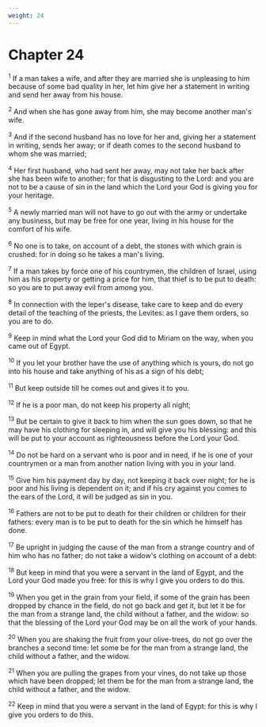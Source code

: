 ```yaml
---
weight: 24
---
```


# Chapter 24

<sup>1</sup> If a man takes a wife, and after they are married she is unpleasing to him because of some bad quality in her, let him give her a statement in writing and send her away from his house. 

<sup>2</sup> And when she has gone away from him, she may become another man's wife. 

<sup>3</sup> And if the second husband has no love for her and, giving her a statement in writing, sends her away; or if death comes to the second husband to whom she was married; 

<sup>4</sup> Her first husband, who had sent her away, may not take her back after she has been wife to another; for that is disgusting to the Lord: and you are not to be a cause of sin in the land which the Lord your God is giving you for your heritage. 

<sup>5</sup> A newly married man will not have to go out with the army or undertake any business, but may be free for one year, living in his house for the comfort of his wife. 

<sup>6</sup> No one is to take, on account of a debt, the stones with which grain is crushed: for in doing so he takes a man's living. 

<sup>7</sup> If a man takes by force one of his countrymen, the children of Israel, using him as his property or getting a price for him, that thief is to be put to death: so you are to put away evil from among you. 

<sup>8</sup> In connection with the leper's disease, take care to keep and do every detail of the teaching of the priests, the Levites: as I gave them orders, so you are to do. 

<sup>9</sup> Keep in mind what the Lord your God did to Miriam on the way, when you came out of Egypt. 

<sup>10</sup> If you let your brother have the use of anything which is yours, do not go into his house and take anything of his as a sign of his debt; 

<sup>11</sup> But keep outside till he comes out and gives it to you. 

<sup>12</sup> If he is a poor man, do not keep his property all night; 

<sup>13</sup> But be certain to give it back to him when the sun goes down, so that he may have his clothing for sleeping in, and will give you his blessing: and this will be put to your account as righteousness before the Lord your God. 

<sup>14</sup> Do not be hard on a servant who is poor and in need, if he is one of your countrymen or a man from another nation living with you in your land. 

<sup>15</sup> Give him his payment day by day, not keeping it back over night; for he is poor and his living is dependent on it; and if his cry against you comes to the ears of the Lord, it will be judged as sin in you. 

<sup>16</sup> Fathers are not to be put to death for their children or children for their fathers: every man is to be put to death for the sin which he himself has done. 

<sup>17</sup> Be upright in judging the cause of the man from a strange country and of him who has no father; do not take a widow's clothing on account of a debt: 

<sup>18</sup> But keep in mind that you were a servant in the land of Egypt, and the Lord your God made you free: for this is why I give you orders to do this. 

<sup>19</sup> When you get in the grain from your field, if some of the grain has been dropped by chance in the field, do not go back and get it, but let it be for the man from a strange land, the child without a father, and the widow: so that the blessing of the Lord your God may be on all the work of your hands. 

<sup>20</sup> When you are shaking the fruit from your olive-trees, do not go over the branches a second time: let some be for the man from a strange land, the child without a father, and the widow. 

<sup>21</sup> When you are pulling the grapes from your vines, do not take up those which have been dropped; let them be for the man from a strange land, the child without a father, and the widow. 

<sup>22</sup> Keep in mind that you were a servant in the land of Egypt: for this is why I give you orders to do this. 



